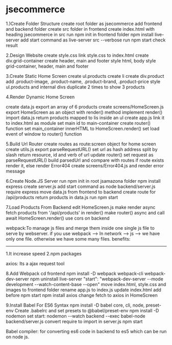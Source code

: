 # jsecommerce

1.)Create Folder Structure
create root folder as jsecommerce
add frontend and backend folder
create src folder in frontend
create index.html with heading jsecommerce in src
run npm init in frontend folder
npm install live-server
add start command as live-server src --verbose
run npm start
check result

2.Design Website
create style.css
link style.css to index.html
create div.grid-container
create header, main and footer
style html, body
style grid-container, header, main and footer

3.Create Static Home Screen
create ul.products
create li
create div.product
add .product-image, .product-name, .product-brand, .product-price
style ul.products and internal divs
duplicate 2 times to show 3 products

4.Render Dynamic Home Screen

create data.js
export an array of 6 products
create screens/HomeScreen.js
export HomeScreen as an object with render() method
implement render()
import data.js
return products mapped to lis inside an ul
create app.js
link it to index.html as module
set main id to main-container
create router() function
set main_container innerHTML to HomeScreen.render()
set load event of window to router() function

5.Build Url Router
create routes as route:screen object for home screen
create utils.js
export parseRequestURL()
set url as hash address split by slash
return resource, id and verb of url
update router()
set request as parseRequestURL()
build parsedUrl and compare with routes
if route exists render it, else render Error404
create screens/Error404.js and render error message

6.Create Node.JS Server
run npm init in root jsamazona folder
npm install express
create server.js
add start command as node backend/server.js
require express
move data.js from frontend to backend
create route for /api/products
return products in data.js
run npm start

7.Load Products From Backend
edit HomeScreen.js
make render async
fetch products from '/api/products' in render()
make router() async and call await HomeScreen.render()
use cors on backend

webpack:To manage js files and merge them inside one single js file to
serve by webserver.
if you use webpack --> In network --> js --> we have only one file.
otherwise we have some many files.
benefits:

---

1.It increase speed
2.npm packages

axios: Its a ajax request tool

8.Add Webpack
cd frontend
npm install -D webpack webpack-cli webpack-dev-server
npm uninstall live-server
"start": "webpack-dev-server --mode development --watch-content-base --open"
move index.html, style.css and images to frontend folder
rename app.js to index.js
update index.html
add <script src="main.js"></script> before
npm start
npm install axios
change fetch to axios in HomeScreen

9.Install Babel For ES6 Syntax
npm install -D babel core, cli, node, preset-env
Create .babelrc and set presets to @babel/preset-env
npm install -D nodemon
set start: nodemon --watch backend --exec babel-node backend/server.js
convert require to import in server.js
npm start

Babel compiler: for converting es6 code in backend to es5 which can
be run on node js.
